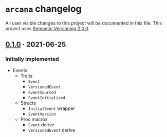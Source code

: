 `arcana` changelog
===================

All user visible changes to this project will be documented in this file. This project uses [Semantic Versioning 2.0.0].




## [0.1.0] · 2021-06-25
[0.1.0]: /../../tree/v0.1.0

### Initially implemented

- Events
  - Traits
    - `Event`
    - `VersionedEvent`
    - `EventSourced`
    - `EventInitialised`
  - Structs
    - `InitialEvent` wrapper
    - `EventVersion`
  - Proc macros
    - `Event` derive
    - `VersionedEvent` derive


    

[Semantic Versioning 2.0.0]: https://semver.org
